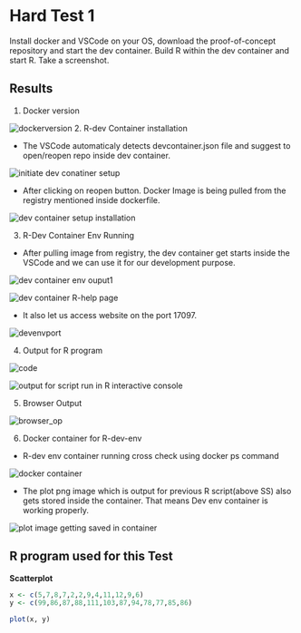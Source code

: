 # Hard Test 1
Install docker and VSCode on your OS, download the proof-of-concept repository and start the dev container. Build R within the dev container and start R. Take a screenshot.


## Results

1. Docker version

![dockerversion](https://user-images.githubusercontent.com/72031540/226054054-76b593cd-588e-46e1-94fd-471c27eb95e4.png)
2. R-dev Container installation

- The VSCode automaticaly detects devcontainer.json file and suggest to open/reopen repo inside dev container.

![initiate dev conatiner setup ](https://user-images.githubusercontent.com/72031540/226054070-cafd8937-004f-477e-ae90-0112974ea470.png)
- After clicking on reopen button. Docker Image is being pulled from the registry mentioned inside dockerfile.

![dev container setup installation](https://user-images.githubusercontent.com/72031540/226054006-2683aec2-f37d-4948-9f13-56ffca000301.png)

3. R-Dev Container Env Running
- After pulling image from registry, the dev container get starts inside the VSCode and we can use it for our development purpose.

![dev container env ouput1](https://user-images.githubusercontent.com/72031540/226053942-ec72aabf-1934-4865-9667-d656e83e9909.png)

![dev container R-help page](https://user-images.githubusercontent.com/72031540/226053984-30831b9b-097e-4b8f-98c4-8e3269f5187c.png)
- It also let us access website on the port 17097.

![devenvport](https://user-images.githubusercontent.com/72031540/226056876-f5672e6e-4112-4304-b90b-7afbbd01f3d8.png)

4. Output for R program

![code](https://user-images.githubusercontent.com/72031540/229359069-d0850778-62e4-495d-89fa-3b7a54d3decb.png)

![output for script run in R interactive console](https://user-images.githubusercontent.com/72031540/226056264-bde0e151-b01c-450c-b8d2-9131c0c61eb6.png)

5. Browser Output

![browser_op](https://user-images.githubusercontent.com/72031540/226053532-1739c479-7e09-4b1b-a07b-0ca82a0ec18d.png)

6. Docker container for R-dev-env
- R-dev env container running cross check using docker ps command

![docker container](https://user-images.githubusercontent.com/72031540/226056559-c4cfad80-f011-4492-b1c1-9cecccb5a09b.png)

- The plot png image which is output for previous R script(above SS) also gets stored inside the container. That means Dev env container is working properly.

![plot image getting saved in container](https://user-images.githubusercontent.com/72031540/226057851-fdd3a038-9755-429b-8ef5-f5a4339df709.png)


## R program used for this Test

**Scatterplot**
```R
x <- c(5,7,8,7,2,2,9,4,11,12,9,6)
y <- c(99,86,87,88,111,103,87,94,78,77,85,86)

plot(x, y)
```
